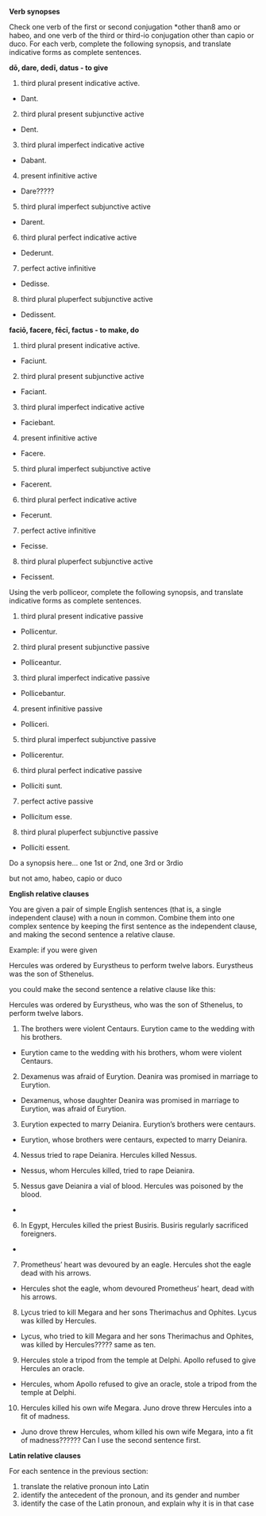 **Verb synopses**

Check one verb of the first or second conjugation *other than8 amo or habeo, and one verb of the third or third-io conjugation other than capio or duco. For each verb, complete the following synopsis, and translate indicative forms as complete sentences.

**dō, dare, dedī, datus - to give**

1. third plural present indicative active. 
  - Dant.
2. third plural present subjunctive active
  - Dent.
3. third plural imperfect indicative active
  - Dabant.
4. present infinitive active
  - Dare?????
5. third plural imperfect subjunctive active
  - Darent.
6. third plural perfect indicative active
  - Dederunt.
7. perfect active infinitive
  - Dedisse.
8. third plural pluperfect subjunctive active
  - Dedissent.

**faciō, facere, fēcī, factus - to make, do**

1. third plural present indicative active. 
  - Faciunt.
2. third plural present subjunctive active
  - Faciant.
3. third plural imperfect indicative active
  - Faciebant.
4. present infinitive active
  - Facere.
5. third plural imperfect subjunctive active
  - Facerent.
6. third plural perfect indicative active
  - Fecerunt.
7. perfect active infinitive
  - Fecisse.
8. third plural pluperfect subjunctive active
  - Fecissent.

Using the verb polliceor, complete the following synopsis, and translate indicative forms as complete sentences.

1. third plural present indicative passive
  - Pollicentur.
2. third plural present subjunctive passive
  - Polliceantur.
3. third plural imperfect indicative passive
  - Pollicebantur.
4. present infinitive passive
  - Polliceri.
5. third plural imperfect subjunctive passive
  - Pollicerentur.
6. third plural perfect indicative passive
  - Polliciti sunt.
7. perfect active passive
  - Pollicitum esse.
8. third plural pluperfect subjunctive passive
  - Polliciti essent.

Do a synopsis here… one 1st or 2nd, one 3rd or 3rdio

but not amo, habeo, capio or duco

**English relative clauses**

You are given a pair of simple English sentences (that is, a single independent clause) with a noun in common. Combine them into one complex sentence by keeping the first sentence as the independent clause, and making the second sentence a relative clause.

Example: if you were given

Hercules was ordered by Eurystheus to perform twelve labors. Eurystheus was the son of Sthenelus.

you could make the second sentence a relative clause like this:

Hercules was ordered by Eurystheus, who was the son of Sthenelus, to perform twelve labors.

1. The brothers were violent Centaurs. Eurytion came to the wedding with his brothers.
  - Eurytion came to the wedding with his brothers, whom were violent Centaurs.
2. Dexamenus was afraid of Eurytion. Deanira was promised in marriage to Eurytion.
  - Dexamenus, whose daughter Deanira was promised in marriage to Eurytion, was afraid of Eurytion.
3. Eurytion expected to marry Deianira. Eurytion’s brothers were centaurs.
  - Eurytion, whose brothers were centaurs, expected to marry Deianira.
4. Nessus tried to rape Deianira. Hercules killed Nessus.
  - Nessus, whom Hercules killed, tried to rape Deianira.
5. Nessus gave Deianira a vial of blood. Hercules was poisoned by the blood.
  - 
6. In Egypt, Hercules killed the priest Busiris. Busiris regularly sacrificed foreigners.
  - 
7. Prometheus’ heart was devoured by an eagle. Hercules shot the eagle dead with his arrows.
  - Hercules shot the eagle, whom devoured Prometheus’ heart, dead with his arrows.
8. Lycus tried to kill Megara and her sons Therimachus and Ophites. Lycus was killed by Hercules.
  - Lycus, who tried to kill Megara and her sons Therimachus and Ophites, was killed by Hercules????? same as ten.
9. Hercules stole a tripod from the temple at Delphi. Apollo refused to give Hercules an oracle.
  - Hercules, whom Apollo refused to give an oracle, stole a tripod from the temple at Delphi.
10. Hercules killed his own wife Megara. Juno drove threw Hercules into a fit of madness.
  - Juno drove threw Hercules, whom killed his own wife Megara, into a fit of madness?????? Can I use the second sentence first.

**Latin relative clauses**

For each sentence in the previous section:

1. translate the relative pronoun into Latin
2. identify the antecedent of the pronoun, and its gender and number
3. identify the case of the Latin pronoun, and explain why it is in that case
